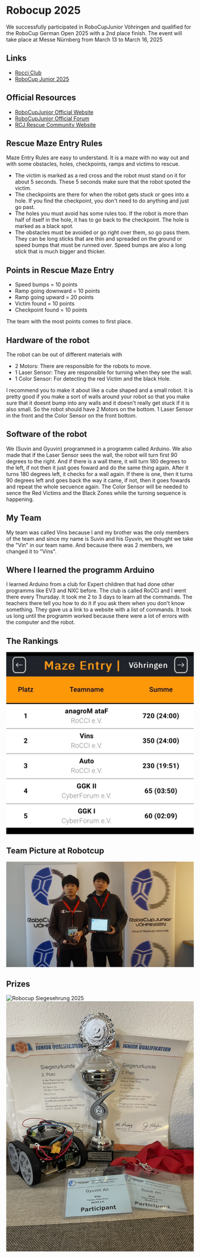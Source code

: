 # Robocup 2025

We successfully participated in RoboCupJunior Vöhringen and qualified for the RoboCup German Open 2025 with a 2nd place finish.
The event will take place at Messe Nürnberg from March 13 to March 16, 2025

## Links

- [Rocci Club](https://rocci.net/index.php/unterricht)
- [RoboCup Junior 2025](https://junior.robocup.de/rescue/)

## Official Resources

- [RoboCupJunior Official Website](https://junior.robocup.org/)
- [RoboCupJunior Official Forum](https://junior.forum.robocup.org/)
- [RCJ Rescue Community Website](https://rescue.rcj.cloud)

## Rescue Maze Entry Rules 

Maze Entry Rules are easy to understand. It is a maze with no way out and with some obstacles, holes, checkpoints, ramps and victims to rescue. 

- The victim is marked as a red cross and the robot must stand on it for about 5 seconds. These 5 seconds make sure that the robot spoted the victim.
- The checkpoints are there for when the robot gets stuck or goes into a hole. If you find the checkpoint, you don't need to do anything and just go past.
- The holes you must avoid has some rules too. If the robot is more than half of itself in the hole, it has to go back to the checkpoint. The hole is marked as a black spot.
- The obstacles must be avoided or go right over them, so go pass them. They can be long sticks that are thin and spreaded on the ground or speed bumps that must be runned over. Speed bumps are also a long stick that is much bigger and thicker.

## Points in Rescue Maze Entry

- Speed bumps = 10 points
- Ramp going downward = 10 points
- Ramp going upward = 20 points
- Victim found = 10 points
- Checkpoint found = 10 points

The team with the most points comes to first place. 

## Hardware of the robot

The robot can be out of different materials with 

- 2 Motors: There are responsible for the robots to move.
- 1 Laser Sensor: They are responsible for turning when they see the wall.
- 1 Color Sensor: For detecting the red Victim and the black Hole.

I recommend you to make it about like a cube shaped and a small robot. It is pretty good if you make a sort of walls around your robot so that you make sure that it doesnt bump into any walls and it doesn't really get stuck if it is also small. So the robot should have 2 Motors on the bottom. 1 Laser Sensor in the front and the Color Sensor on the front bottom. 

## Software of the robot

We (Suvin and Gyuvin) programmed in a programm called Arduino. We also made that if the Laser Sensor sees the wall, the robot will turn first 90 degrees to the right. And if there is a wall there, it will turn 180 degrees to the left, if not then it just goes foward and do the same thing again. After it turns 180 degrees left, it checks for a wall again. If there is one, then it turns 90 degrees left and goes back the way it came, if not, then it goes fowards and repeat the whole secuence again. The Color Sensor will be needed to sence the Red Victims and the Black Zones while the turning sequence is happening. 

## My Team

My team was called Vins because I and my brother was the only members of the team and since my name is Suvin and his Gyuvin, we thought we take the "Vin" in our team name. And because there was 2 members, we changed it to "Vins".

## Where I learned the programm Arduino

I learned Arduino from a club for Expert children that had done other programms like EV3 and NXC before. The club is called RoCCi and I went there every Thursday. It took me 2 to 3 days to learn all the commands. The teachers there tell you how to do it if you ask them when you don't know something. They gave us a link to a website with a list of commands. It took us long until the programm worked because there were a lot of errors with the computer and the robot.  

## The Rankings

![Robocup_Rankings_2025](images/Robocup_Rankings_2025.jpg)

## Team Picture at Robotcup

![Robocup_Team_Picture_2025](images/Robocup_Team_Picture_2025.png)

## Prizes 

![Robocup Siegesehrung 2025](images/Robocup_Siegesehrung_2025.png)
![Robocup Trophie 2025](images/Robocup_Trophie_2025.jpg)

